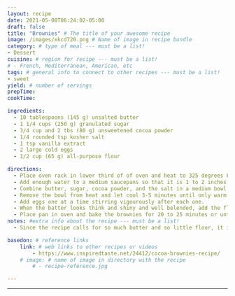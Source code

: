 ```yaml
---
layout: recipe
date: 2021-05-08T06:24:02-05:00
draft: false
title: "Brownies" # The title of your awesome recipe
image: /images/xkcd720.png # Name of image in recipe bundle
category: # type of meal --- must be a list!
- Dessert
cuisine: # region for recipe --- must be a list!
# - French, Mediterranean, American, etc 
tags: # general info to connect to other recipes --- must be a list! 
- sweet
yield: # number of servings
prepTime: 
cookTime: 

ingredients:
  - 10 tablespoons (145 g) unsalted butter
  - 1 1/4 cups (250 g) granulated sugar
  - 3/4 cup and 2 tbs (80 g) unsweetened cocoa powder
  - 1/4 rounded tsp kosher salt
  - 1 tsp vanilla extract
  - 2 large cold eggs
  - 1/2 cup (65 g) all-purpose flour

directions:
  - Place oven rack in lower third of of oven and heat to 325 degrees F. Line bottom and sides of an 8-inch square baking pan. 
  - Add enough water to a medium saucepans so that it is 1 to 2 inches deep. Heat water until barely simmering. 
  - Combine butter, sugar, cocoa powder, and the salt in a medium bowl. Stir mixture occasionally unntil the butter has melted and the mixture is quite warm. Will be gritty until you add the eggs.
  - Remove the bowl from heat and let cool 3-5 minutes until only warm. Stir in vanilla. 
  - Add eggs one at a time stirring vigourously after each one. 
  - When the batter looks think and shiny and well belended, add the flour and stir until fully incorporated, then beat with the wooden spoon or spatula for 40 to 50 strokes. Spread evenly in lined pan. 
  - Place pan in oven and bake the brownies for 20 to 25 minutes or until a toothpick can be inserted into to the center and come out with a few moist crumbs. Brownies are done with the edges look dry and the center looks slightly underbaked. 
notes: #extra info about the recipe --- must be a list!
  - Since the recipe calls for so much butter and so little flour, it is vital that the batter is beaten vigorously enough so that it emulsifies. Otherwise, you risk the fat seeping out when baking in the oven. Just after adding the flour, you should be beating for about 40 strokes until the batter becomes very thick and begins to pull away from the sides of the bowl.

basedon: # reference links 
    link: # web links to other recipes or videos 
        - https://www.inspiredtaste.net/24412/cocoa-brownies-recipe/
    # image: # name of image in directory with the recipe
        # - recipe-reference.jpg

---
```

---
